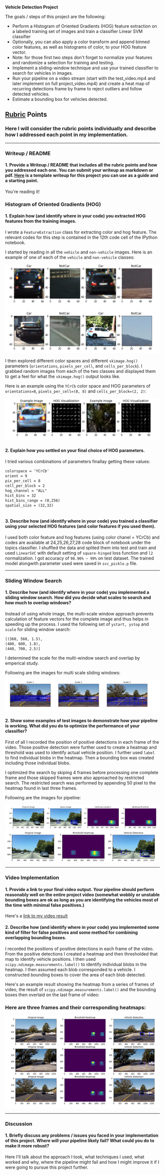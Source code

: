 **Vehicle Detection Project**

The goals / steps of this project are the following:

* Perform a Histogram of Oriented Gradients (HOG) feature extraction on a labeled training set of images and train a classifier Linear SVM classifier
* Optionally, you can also apply a color transform and append binned color features, as well as histograms of color, to your HOG feature vector. 
* Note: for those first two steps don't forget to normalize your features and randomize a selection for training and testing.
* Implement a sliding-window technique and use your trained classifier to search for vehicles in images.
* Run your pipeline on a video stream (start with the test_video.mp4 and later implement on full project_video.mp4) and create a heat map of recurring detections frame by frame to reject outliers and follow detected vehicles.
* Estimate a bounding box for vehicles detected.

[//]: # (Image References)
[image1]: ./examples/car_not_car.png
[image2]: ./examples/HOG_example.jpg
[image3]: ./examples/window.jpg
[image4a]: ./examples/pipeline1.jpg
[image4b]: ./examples/pipeline2.jpg
[image5]: ./examples/heatmap.jpg
[video1]: ./project_video_output.mp4

## [Rubric](https://review.udacity.com/#!/rubrics/513/view) Points
### Here I will consider the rubric points individually and describe how I addressed each point in my implementation.  

---
### Writeup / README

#### 1. Provide a Writeup / README that includes all the rubric points and how you addressed each one.  You can submit your writeup as markdown or pdf.  [Here](https://github.com/udacity/CarND-Vehicle-Detection/blob/master/writeup_template.md) is a template writeup for this project you can use as a guide and a starting point.  

You're reading it!









### Histogram of Oriented Gradients (HOG)

#### 1. Explain how (and identify where in your code) you extracted HOG features from the training images.

I wrote a ```FeatureExtraction``` class for extracting color and hog feature. The relevant codes for this step is contained in the 12th code cell of the IPython notebook.  

I started by reading in all the `vehicle` and `non-vehicle` images.  Here is an example of one of each of the `vehicle` and `non-vehicle` classes:

![alt text][image1]



I then explored different color spaces and different `skimage.hog()` parameters (`orientations`, `pixels_per_cell`, and `cells_per_block`).  I grabbed random images from each of the two classes and displayed them to get a feel for what the `skimage.hog()` output looks like.

Here is an example using the `YCrCb` color space and HOG parameters of `orientations=8`, `pixels_per_cell=(8, 8)` and `cells_per_block=(2, 2)`:


![alt text][image2]


#### 2. Explain how you settled on your final choice of HOG parameters.

I tried various combinations of parameters finallay getting these values:

```
colorspace = 'YCrCb' 
orient = 9
pix_per_cell = 8
cell_per_block = 2
hog_channel = "ALL"
hist_bins = 32
hist_bins_range = (0,256)
spatial_size = (32,32)


```

#### 3. Describe how (and identify where in your code) you trained a classifier using your selected HOG features (and color features if you used them).

I used both color feature and hog features (using color chanel = YCrCb) and codes are available at 24,25,26,27,28 code block of notebook under the topics classifier.
I shuffled the data and splited them into test and train and used ```LinearSVC``` with default setting of ```square-hinged``` loss function and ```l2``` normalization. I got accuracy of ```98.96% ~ 99%``` on test dataset. The trained model alongwith parameter used were saved in ```svc_pickle.p``` file.

-------------





### Sliding Window Search

#### 1. Describe how (and identify where in your code) you implemented a sliding window search.  How did you decide what scales to search and how much to overlap windows?
Instead of using whole image, the multi-scale window approach prevents calculation of feature vectors for the complete image and thus helps in speeding up the process. I used the following set of  ```ystart, ystop``` and ```scale``` for sliding window search:

```
[(360, 560, 1.5),
(400, 600, 1.8), 
(440, 700, 2.5)]
```

I determined the scale for the multi-window search and overlap by emperical study.

Following are the images for multi scale sliding windows:



![alt text][image3]

#### 2. Show some examples of test images to demonstrate how your pipeline is working.  What did you do to optimize the performance of your classifier?



  First of all I recorded the position of positive detections in each frame of the video. Those positive detection were further used to create a heatmap and threshold was used to identify actual vehicle position. I further used ```label``` to find individual blobs in the heatmap. Then a bounding box was created including those individual blobs.

  I optimized the search by skiping 4 frames before processing one complete frame and those skipped frames were also approached by restricted search. The restricted search was performed by appending 50 pixel to the heatmap found in last three frames.
  
  Following are the images for pipeline:

![alt text][image4a]
![alt text][image4b]




----------------




### Video Implementation

#### 1. Provide a link to your final video output.  Your pipeline should perform reasonably well on the entire project video (somewhat wobbly or unstable bounding boxes are ok as long as you are identifying the vehicles most of the time with minimal false positives.)
Here's a [link to my video result](./project_video_output.mp4)


#### 2. Describe how (and identify where in your code) you implemented some kind of filter for false positives and some method for combining overlapping bounding boxes.

I recorded the positions of positive detections in each frame of the video.  From the positive detections I created a heatmap and then thresholded that map to identify vehicle positions.  I then used `scipy.ndimage.measurements.label()` to identify individual blobs in the heatmap.  I then assumed each blob corresponded to a vehicle.  I constructed bounding boxes to cover the area of each blob detected.  

Here's an example result showing the heatmap from a series of frames of video, the result of `scipy.ndimage.measurements.label()` and the bounding boxes then overlaid on the last frame of video:

### Here are three frames and their corresponding heatmaps:

![alt text][image5]

-----------------

### Discussion

#### 1. Briefly discuss any problems / issues you faced in your implementation of this project.  Where will your pipeline likely fail?  What could you do to make it more robust?

Here I'll talk about the approach I took, what techniques I used, what worked and why, where the pipeline might fail and how I might improve it if I were going to pursue this project further.  

